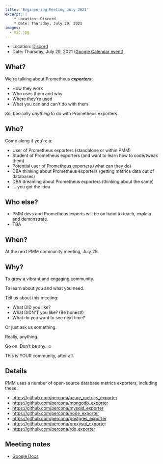 ```yaml
---
title: 'Engineering Meeting July 2021'
excerpt: |
    * Location: Discord
    * Date: Thursday, July 29, 2021
images:
  - mic.jpg
---
```


- Location: [Discord](http://per.co.na/discord)
- Date: Thursday, July 29, 2021 ([Google Calendar event](https://calendar.google.com/calendar/))

## What?

We're talking about Prometheus ***exporters***:

- How they work
- Who uses them and why
- Where they're used
- What you can and can't do with them

So, basically *anything* to do with Prometheus exporters.

## Who?

Come along if you're a:

- User of Prometheus exporters (standalone or within PMM)
- Student of Prometheus exporters (and want to learn how to code/tweak them)
- Potential user of Prometheus exporters (what can they do)
- DBA thinking about Prometheus exporters (getting metrics data out of databases)
- DBA dreaming about Prometheus exporters (thinking about the same)
- ... you get the idea

## Who else?

- PMM devs and Prometheus experts will be on hand to teach, explain and demonstrate.
- TBA

## When?

At the next PMM community meeting, July 29.

## Why?

To grow a vibrant and engaging community.

To learn about you and what you need.

Tell us about this meeting:

- What DID you like?
- What DIDN'T you like? (Be honest!)
- What do you want to see next time?

Or just ask us something.

Really, anything.

Go on. Don't be shy. ☺️

This is YOUR community, after all.

## Details

PMM uses a number of open-source database metrics exporters, including these:

- <https://github.com/percona/azure_metrics_exporter>
- <https://github.com/percona/mongodb_exporter>
- <https://github.com/percona/mysqld_exporter>
- <https://github.com/percona/node_exporter>
- <https://github.com/percona/postgres_exporter>
- <https://github.com/percona/proxysql_exporter>
- <https://github.com/percona/rds_exporter>

## Meeting notes

- [Google Docs](https://docs.google.com/document/d/12mLukrf_LFNRcxafYeusfp2Jry0oFtaIJDGSQDJjcMo/edit?usp=sharing)
